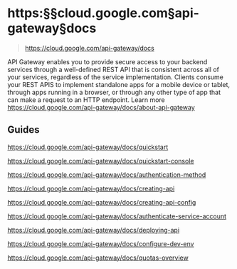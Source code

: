 # https:§§cloud.google.com§api-gateway§docs
> https://cloud.google.com/api-gateway/docs

API Gateway enables you to provide secure access to your backend services through a well-defined REST API that is consistent across all of your services, regardless of the service implementation. Clients consume your REST APIS to implement standalone apps for a mobile device or tablet, through apps running in a browser, or through any other type of app that can make a request to an HTTP endpoint. Learn more
https://cloud.google.com/api-gateway/docs/about-api-gateway

## Guides

https://cloud.google.com/api-gateway/docs/quickstart

https://cloud.google.com/api-gateway/docs/quickstart-console

https://cloud.google.com/api-gateway/docs/authentication-method

https://cloud.google.com/api-gateway/docs/creating-api

https://cloud.google.com/api-gateway/docs/creating-api-config

https://cloud.google.com/api-gateway/docs/authenticate-service-account

https://cloud.google.com/api-gateway/docs/deploying-api

https://cloud.google.com/api-gateway/docs/configure-dev-env

https://cloud.google.com/api-gateway/docs/quotas-overview

